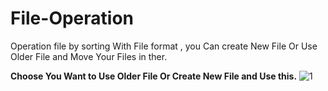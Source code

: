 # File-Operation
Operation file by sorting With File format , you Can create New File Or Use Older File and Move Your Files in ther.

**Choose You Want to Use Older File Or Create New File and Use this.**
![1](https://github.com/SaLaMaNdeR-81/File-Operation/assets/104043896/b82c5623-d414-40d4-ade2-375df02bdd89)
